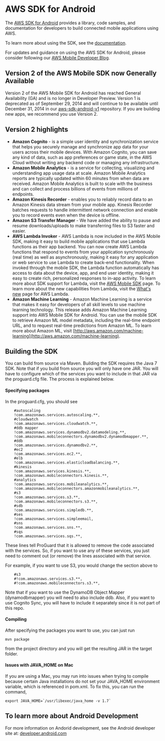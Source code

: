 # AWS SDK for Android

The [AWS SDK for Android](http://aws.amazon.com/sdkforandroid) provides a library, code samples, and documentation for developers to build connected mobile applications using AWS.

To learn more about using the SDK, see the  [documentation](http://aws.amazon.com/documentation/sdkforandroid/). 

For updates and guidance on using the AWS SDK for Android, please consider following our [AWS Mobile Developer Blog](http://mobile.awsblog.com/).

## Version 2 of the AWS Mobile SDK now Generally Available

Version 2 of the AWS Mobile SDK for Android has reached General Availability (GA) and is no longer in Developer Preview.  Version 1 is deprecated as of September 29, 2014 and will continue to be available until December 31, 2014 in our [aws-sdk-android-v1](https://github.com/aws/aws-sdk-android-v1) repository. If you are building new apps, we recommend you use Version 2.

## Version 2 highlights

* **Amazon Cognito** - is a simple user identity and synchronization service that helps you securely manage and synchronize app data for your users across their mobile devices. With Amazon Cognito, you can save any kind of data, such as app preferences or game state, in the AWS Cloud without writing any backend code or managing any infrastructure.
* **Amazon Mobile Analytics** - is a service for collecting, visualizing and understanding app usage data at scale. Amazon Mobile Analytics reports are typically updated within 60 minutes from when data are received. Amazon Mobile Analytics is built to scale with the business and can collect and process billions of events from millions of endpoints.
* **Amazon Kinesis Recorder** - enables you to reliably record data to an Amazon Kinesis data stream from your mobile app. Kinesis Recorder batches requests to handle intermittent network connection and enable you to record events even when the device is offline.
* **Amazon S3 Transfer Manager** - We have added the ability to pause and resume downloads/uploads to make transferring files to S3 faster and easier.
* **AWS Lambda Invoker** - AWS Lambda is now included in the AWS Mobile SDK, making it easy to build mobile applications that use Lambda functions as their app backend. You can now create AWS Lambda functions that respond to events from your application synchronously (real time) as well as asynchronously, making it easy for any application or web service to use Lambda to create back-end functionality. When invoked through the mobile SDK, the Lambda function automatically has access to data about the device, app, and end user identity, making it easy to create rich, personalized responses to in-app activity. To learn more about SDK support for Lambda, visit the [AWS Mobile SDK](http://aws.amazon.com/mobile/sdk/) page. To learn more about the new capabilities from Lambda, visit the [What's new](http://aws.amazon.com/lambda/whatsnew/) page for AWS Lambda.
* **Amazon Machine Learning** - Amazon Machine Learning is a service that makes it easy for developers of all skill levels to use machine learning technology. This release adds Amazon Machine Learning support into AWS Mobile SDK for Android. You can use the mobile SDK to retrieve Amazon ML model metadata, including the real-time endpoint URL, and to request real-time predictions from Amazon ML. To learn more about Amazon ML, visit [http://aws.amazon.com/machine-learning](http://aws.amazon.com/machine-learning).

## Building the SDK

You can build from source via Maven. Building the SDK requires the Java 7 SDK. Note that if you build from source you will only have one JAR. You will have to configure which of the services you want to include in that JAR via the proguard.cfg file. The process is explained below.

#### Specifying packages
In the proguard.cfg, you should see 

        #autoscaling
        !com.amazonaws.services.autoscaling.**,
        #cloudwatch
        !com.amazonaws.services.cloudwatch.**,
        #ddb mapper
        !com.amazonaws.services.dynamodbv2.datamodeling.**,
        !com.amazonaws.mobileconnectors.dynamodbv2.dynamodbmapper.**,
        #ddb
        !com.amazonaws.services.dynamodbv2.**,
        #ec2
        !com.amazonaws.services.ec2.**,
        #elb
        !com.amazonaws.services.elasticloadbalancing.**,
        #kinesis
        !com.amazonaws.services.kinesis.**,
        !com.amazonaws.mobileconnectors.kinesis.**,
        #analytics
        !com.amazonaws.services.mobileanalytics.**,
        !com.amazonaws.mobileconnectors.amazonmobileanalytics.**,
        #s3
        !com.amazonaws.services.s3.**,
        !com.amazonaws.mobileconnectors.s3.**,
        #sdb
        !com.amazonaws.services.simpledb.**,
        #ses
        !com.amazonaws.services.simpleemail,
        #sns
        !com.amazonaws.services.sns.**,
        #sqs
        !com.amazonaws.services.sqs.**,

These lines tell ProGuard that it is allowed to remove the code associated with the services. So, if you want to use any of these services, you just need to comment out (or remove) the lines associated with that service.

For example, if you want to use S3, you would change the section above to

        #s3
        #!com.amazonaws.services.s3.**,
        #!com.amazonaws.mobileconnectors.s3.**,

Note that if you want to use the DynamoDB Object Mapper (dynamodbmapper) you will need to also include ddb. Also, if you want to use Cognito Sync, you will have to include it separately since it is not part of this repo.

#### Compiling

After specifying the packages you want to use, you can just run

    mvn package

from the project directory and you will get the resulting JAR in the target folder.

#### Issues with JAVA_HOME on Mac

If you are using a Mac, you may run into issues when trying to compile because certain Java installations do not set your JAVA_HOME environment variable, which is referenced in pom.xml. To fix this, you can run the command,

    export JAVA_HOME=`/usr/libexec/java_home -v 1.7`

## To learn more about Android Development

For more information on Andorid development, see the Android developer site at: [developer.android.com](http://developer.android.com/index.html)
